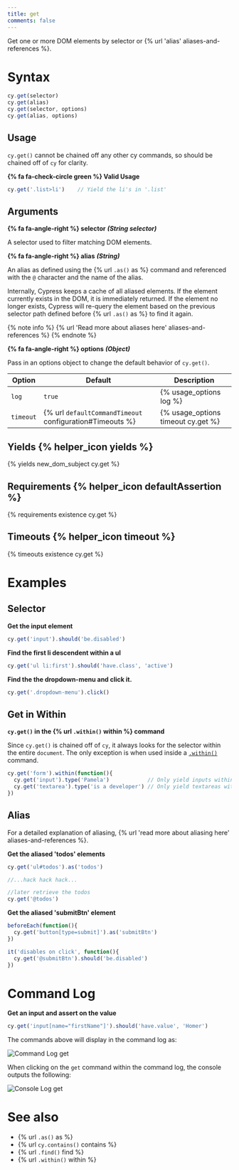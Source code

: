 ```yaml
---
title: get
comments: false
---
```


Get one or more DOM elements by selector or {% url 'alias' aliases-and-references %}.

# Syntax

```javascript
cy.get(selector)
cy.get(alias)
cy.get(selector, options)
cy.get(alias, options)
```

## Usage

`cy.get()` cannot be chained off any other cy commands, so should be chained off of `cy` for clarity.

**{% fa fa-check-circle green %} Valid Usage**

```javascript
cy.get('.list>li')    // Yield the li's in '.list'
```

## Arguments

**{% fa fa-angle-right %} selector** ***(String selector)***

A selector used to filter matching DOM elements.

**{% fa fa-angle-right %} alias** ***(String)***

An alias as defined using the {% url `.as()` as %} command and referenced with the `@` character and the name of the alias.

Internally, Cypress keeps a cache of all aliased elements.  If the element currently exists in the DOM, it is immediately returned.  If the element no longer exists, Cypress will re-query the element based on the previous selector path defined before {% url `.as()` as %} to find it again.

{% note info %}
{% url 'Read more about aliases here' aliases-and-references %}
{% endnote %}

**{% fa fa-angle-right %} options** ***(Object)***

Pass in an options object to change the default behavior of `cy.get()`.

Option | Default | Description
--- | --- | ---
`log` | `true` | {% usage_options log %}
`timeout` | {% url `defaultCommandTimeout` configuration#Timeouts %} | {% usage_options timeout cy.get %}

## Yields {% helper_icon yields %}

{% yields new_dom_subject cy.get %}

## Requirements {% helper_icon defaultAssertion %}

{% requirements existence cy.get %}

## Timeouts {% helper_icon timeout %}

{% timeouts existence cy.get %}

# Examples

## Selector

**Get the input element**

```javascript
cy.get('input').should('be.disabled')
```

**Find the first li descendent within a ul**

```javascript
cy.get('ul li:first').should('have.class', 'active')
```

**Find the the dropdown-menu and click it.**

```javascript
cy.get('.dropdown-menu').click()
```

## Get in Within

**`cy.get()` in the {% url `.within()` within %} command**

Since `cy.get()` is chained off of `cy`, it always looks for the selector within the entire `document`. The only exception is when used inside a [`.within()`]() command.

```javascript
cy.get('form').within(function(){
  cy.get('input').type('Pamela')            // Only yield inputs within form
  cy.get('textarea').type('is a developer') // Only yield textareas within form
})
```

## Alias

For a detailed explanation of aliasing, {% url 'read more about aliasing here' aliases-and-references %}.

**Get the aliased 'todos' elements**

```javascript
cy.get('ul#todos').as('todos')

//...hack hack hack...

//later retrieve the todos
cy.get('@todos')
```

**Get the aliased 'submitBtn' element**

```javascript
beforeEach(function(){
  cy.get('button[type=submit]').as('submitBtn')
})

it('disables on click', function(){
  cy.get('@submitBtn').should('be.disabled')
})
```

# Command Log

**Get an input and assert on the value**

```javascript
cy.get('input[name="firstName"]').should('have.value', 'Homer')
```

The commands above will display in the command log as:

![Command Log get](/img/api/get/get-element-and-make-an-assertion.png)

When clicking on the `get` command within the command log, the console outputs the following:

![Console Log get](/img/api/get/console-log-get-command-and-elements-found.png)

# See also

- {% url `.as()` as %}
- {% url `cy.contains()` contains %}
- {% url `.find()` find %}
- {% url `.within()` within %}
